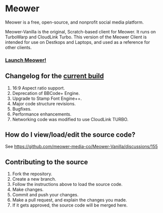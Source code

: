 # Meower

Meower is a free, open-source, and nonprofit social media platform.

Meower-Vanilla is the original, Scratch-based client for Meower. It runs on TurboWarp and CloudLink Turbo. This version of the Meower Client is intended for use on Destkops and Laptops, and used as a reference for other clients.

### [Launch Meower!](https://app.meower.org)

## Changelog for the [current build](https://app.meower.org)

1. 16:9 Aspect ratio support.
2. Deprecation of BBCode+ Engine.
3. Upgrade to Stamp Font Engine++.
4. Major code structure revisions.
5. Bugfixes.
6. Performance enhancements.
7. Networking code was modified to use CloudLink TURBO.

## How do I view/load/edit the source code?

See https://github.com/meower-media-co/Meower-Vanilla/discussions/155

## Contributing to the source

1. Fork the repository.
2. Create a new branch.
3. Follow the instructions above to load the source code.
4. Make changes.
5. Commit and push your changes.
6. Make a pull request, and explain the changes you made.
7. If it gets approved, the source code will be merged here.
